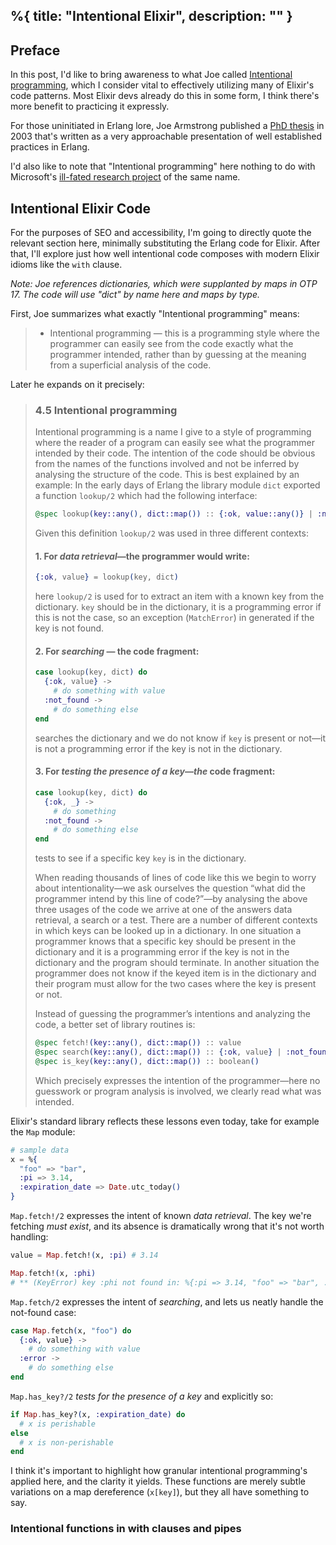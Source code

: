 %{
  title: "Intentional Elixir",
  description: ""
}
---
## Preface
In this post, I'd like to bring awareness to what Joe called [Intentional programming](https://erlang.org/download/armstrong_thesis_2003.pdf#page=121), which I consider vital to effectively utilizing many of Elixir's code patterns. Most Elixir devs already do this in some form, I think there's more benefit to practicing it expressly.

For those uninitiated in Erlang lore, Joe Armstrong published a [PhD thesis](https://erlang.org/download/armstrong_thesis_2003.pdf) in 2003 that's written as a very approachable presentation of well established practices in Erlang.

I'd also like to note that "Intentional programming" here nothing to do with Microsoft's [ill-fated research project](https://en.wikipedia.org/wiki/Intentional_programming) of the same name.

## Intentional Elixir Code
For the purposes of SEO and accessibility, I'm going to directly quote the relevant section here, minimally substituting the Erlang code for Elixir. After that, I'll explore just how well intentional code composes with modern Elixir idioms like the `with` clause.

*Note: Joe references dictionaries, which were supplanted by maps in OTP 17. The code will use "dict" by name here and maps by type.*

First, Joe summarizes what exactly "Intentional programming" means: 

> - Intentional programming — this is a programming style where the programmer can easily see from the code exactly what the programmer intended, rather than by guessing at the meaning from a superficial analysis of the code.

Later he expands on it precisely:

> ### 4.5 Intentional programming
> Intentional programming is a name I give to a style of programming where the reader of a program can easily see what the programmer intended by their code. The intention of the code should be obvious from the names of the functions involved and not be inferred by analysing the structure of the code. This is best explained by an example: In the early days of Erlang the library module `dict` exported a function `lookup/2` which had the following interface:
> ```elixir
> @spec lookup(key::any(), dict::map()) :: {:ok, value::any()} | :not_found
> ```
> Given this definition `lookup/2` was used in three different contexts:
> 
> #### 1. For *data retrieval*—the programmer would write:
> ```elixir
> {:ok, value} = lookup(key, dict)
> ```
> here `lookup/2` is used for to extract an item with a known key from the dictionary. `key` should be in the dictionary, it is a programming error if this is not the case, so an exception (`MatchError`) in generated if the key is not found.
> 
> #### 2. For *searching* — the code fragment:
> ```elixir
> case lookup(key, dict) do
>   {:ok, value} ->
>     # do something with value
>   :not_found ->
>     # do something else
> end
> ```
> searches the dictionary and we do not know if `key` is present or not—it is not a programming error if the key is not in the dictionary.
> #### 3. For *testing the presence of a key—the* code fragment:
> ```elixir
> case lookup(key, dict) do
>   {:ok, _} ->
>     # do something
>   :not_found ->
>     # do something else
> end
> ```
> tests to see if a specific key `key` is in the dictionary.
>
> When reading thousands of lines of code like this we begin to worry about intentionality—we ask ourselves the question “what did the programmer intend by this line of code?”—by analysing the above three usages of the code we arrive at one of the answers data retrieval, a search or a test. There are a number of different contexts in which keys can be looked up in a dictionary. In one situation a programmer knows that a specific key should be present in the dictionary and it is a programming error if the key is not in the dictionary and the program should terminate. In another situation the programmer does not know if the keyed item is in the dictionary and their program must allow for the two cases where the key is present or not.
>
> Instead of guessing the programmer’s intentions and analyzing the code, a better set of library routines is:
> ```elixir
> @spec fetch!(key::any(), dict::map()) :: value
> @spec search(key::any(), dict::map()) :: {:ok, value} | :not_found
> @spec is_key(key::any(), dict::map()) :: boolean()
> ```
>
> Which precisely expresses the intention of the programmer—here no guesswork or program analysis is involved, we clearly read what was intended.

Elixir's standard library reflects these lessons even today, take for example the `Map` module:

```elixir
# sample data
x = %{
  "foo" => "bar",
  :pi => 3.14,
  :expiration_date => Date.utc_today()
}
```

`Map.fetch!/2` expresses the intent of known *data retrieval*. The key we're fetching *must exist*, and its absence is dramatically wrong that it's not worth handling:
```elixir
value = Map.fetch!(x, :pi) # 3.14

Map.fetch!(x, :phi)
# ** (KeyError) key :phi not found in: %{:pi => 3.14, "foo" => "bar", ...}
```

`Map.fetch/2` expresses the intent of *searching*, and lets us neatly handle the not-found case:
```elixir
case Map.fetch(x, "foo") do
  {:ok, value} ->
    # do something with value
  :error ->
    # do something else
end
```

`Map.has_key?/2` *tests for the presence of a key* and explicitly so:
```elixir
if Map.has_key?(x, :expiration_date) do
  # x is perishable
else
  # x is non-perishable
end
```

I think it's important to highlight how granular intentional programming's applied here, and the clarity it yields. These functions are merely subtle variations on a map dereference (`x[key]`), but they all have something to say.

### Intentional functions in with clauses and pipes
